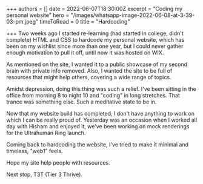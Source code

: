 +++
authors = []
date = 2022-06-07T18:30:00Z
excerpt = "Coding my personal website"
hero = "/images/whatsapp-image-2022-06-08-at-3-39-03-pm.jpeg"
timeToRead = 0
title = "Hardcoding"

+++
Two weeks ago I started re-learning (had started in college, didn't complete) HTML and CSS to hardcode my personal website, which has been on my wishlist since more than one year, but I could never gather enough motivation to pull it off, until now it was hosted on WIX. 

As mentioned on the site, I wanted it to a public showcase of my second brain with private info removed. Also, I wanted the site to be full of resources that might help others, covering a wide range of topics.

Amidst depression, doing this thing was such a relief. I've been sitting in the office from morning 8 to night 10 and "coding" in long stretches. That trance was something else. Such a meditative state to be in.

Now that my website build has completed, I don't have anything to work on which I can be really proud of. Yesterday was an occasion when I worked all day with Hisham and enjoyed it, we've been working on mock renderings for the Ultrahuman Ring launch.

Coming back to hardcoding the website, I've tried to make it minimal and timeless, "web1" feels.

Hope my site help people with resources.

Next stop, T3T (Tier 3 Thrive).